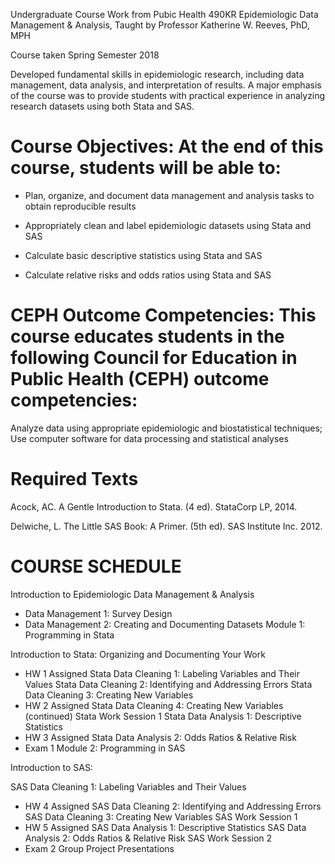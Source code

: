 
Undergraduate Course Work from Pubic Health 490KR Epidemiologic Data Management & Analysis, Taught by Professor Katherine W. Reeves, PhD, MPH

Course taken Spring Semester 2018

Developed fundamental skills in epidemiologic research, including data management, data analysis, and interpretation of results. A major emphasis of the course was to provide students with practical experience in analyzing research datasets using both Stata and SAS.

# Course Objectives: At the end of this course, students will be able to:

- Plan, organize, and document data management and analysis tasks to obtain reproducible results

 - Appropriately clean and label epidemiologic datasets using Stata and SAS

 - Calculate basic descriptive statistics using Stata and SAS

 - Calculate relative risks and odds ratios using Stata and SAS
 
# CEPH Outcome Competencies: This course educates students in the following Council for Education in Public Health (CEPH) outcome competencies:
Analyze data using appropriate epidemiologic and biostatistical techniques; Use computer software for data processing and statistical analyses

# Required Texts

Acock, AC. A Gentle Introduction to Stata. (4 ed). StataCorp LP, 2014.

Delwiche, L. The Little SAS Book: A Primer. (5th ed). SAS Institute Inc. 2012.


# COURSE SCHEDULE


Introduction to Epidemiologic Data Management & Analysis 
- Data Management 1: Survey Design
- Data Management 2: Creating and Documenting Datasets
Module 1: Programming in Stata

Introduction to Stata: Organizing and Documenting Your Work
  - HW 1 Assigned
Stata Data Cleaning 1: Labeling Variables and Their Values 
Stata Data Cleaning 2: Identifying and Addressing Errors
Stata Data Cleaning 3: Creating New Variables
  - HW 2 Assigned
Stata Data Cleaning 4: Creating New Variables (continued) 
Stata Work Session 1
Stata Data Analysis 1: Descriptive Statistics
  - HW 3 Assigned
Stata Data Analysis 2: Odds Ratios & Relative Risk
  - Exam 1
Module 2: Programming in SAS

Introduction to SAS:

SAS Data Cleaning 1: Labeling Variables and Their Values
  - HW 4 Assigned
SAS Data Cleaning 2: Identifying and Addressing Errors
SAS Data Cleaning 3: Creating New Variables
SAS Work Session 1
  - HW 5 Assigned
SAS Data Analysis 1: Descriptive Statistics
SAS Data Analysis 2: Odds Ratios & Relative Risk
SAS Work Session 2
  - Exam 2
Group Project Presentations
